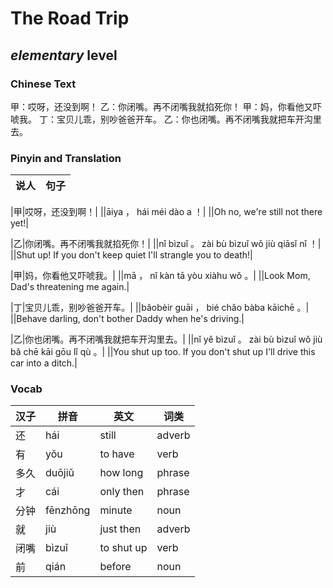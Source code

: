 # The Road Trip
## *elementary* level

### Chinese Text
甲：哎呀，还没到啊！
乙：你闭嘴。再不闭嘴我就掐死你！
甲：妈，你看他又吓唬我。
丁：宝贝儿乖，别吵爸爸开车。
乙：你也闭嘴。再不闭嘴我就把车开沟里去。

### Pinyin and Translation
|说人|句子|
|----|----|

|甲|哎呀，还没到啊！|
||āiya ， hái méi dào a ！|
||Oh no, we're still not there yet!|

|乙|你闭嘴。再不闭嘴我就掐死你！|
||nǐ bìzuǐ 。 zài bù bìzuǐ wǒ jiù qiāsǐ nǐ ！|
||Shut up! If you don't keep quiet I'll strangle you to death!|

|甲|妈，你看他又吓唬我。|
||mā ， nǐ kàn tā yòu xiàhu wǒ 。|
||Look Mom, Dad's threatening me again.|

|丁|宝贝儿乖，别吵爸爸开车。|
||bǎobèir guāi ， bié chǎo bàba kāichē 。|
||Behave darling, don't bother Daddy when he's driving.|

|乙|你也闭嘴。再不闭嘴我就把车开沟里去。|
||nǐ yě bìzuǐ 。 zài bù bìzuǐ wǒ jiù bǎ chē kāi gōu lǐ qù 。|
||You shut up too. If you don't shut up I'll drive this car into a ditch.|
### Vocab
|汉子|拼音|英文|词类|
|----|----|----|----|
|还|hái|still|adverb|
|有|yǒu|to have|verb|
|多久|duōjiǔ|how long|phrase|
|才|cái|only then|phrase|
|分钟|fēnzhōng|minute|noun|
|就|jiù|just then|adverb|
|闭嘴|bìzuǐ|to shut up|verb|
|前|qián|before|noun|